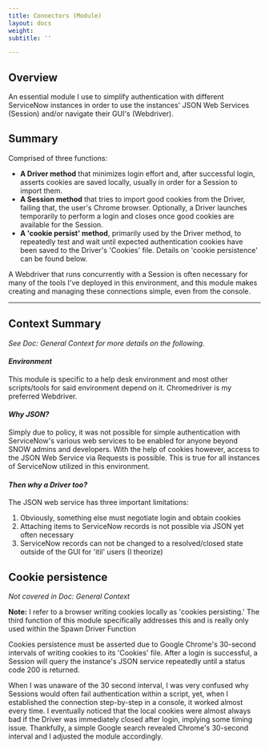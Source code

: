 ```yaml
---
title: Connectors (Module)
layout: docs
weight: 
subtitle: ''

---
```

## Overview

An essential module I use to simplify authentication with different ServiceNow instances in order to use the instances' JSON Web Services (Session) and/or navigate their GUI's (Webdriver).

## Summary

Comprised of three functions:

* **A Driver method** that minimizes login effort and, after successful login, asserts cookies are saved locally, usually in order for a Session to import them.
* **A Session method** that tries to import good cookies from the Driver, failing that, the user's Chrome browser. Optionally, a Driver launches temporarily to perform a login and closes once good cookies are available for the Session.
* **A 'cookie persist' method**, primarily used by the Driver method, to repeatedly test and wait until expected authentication cookies have been saved to the Driver's 'Cookies' file. Details on 'cookie persistence' can be found below.

A Webdriver that runs concurrently with a Session is often necessary for many of the tools I've deployed in this environment, and this module makes creating and managing these connections simple, even from the console.

<hr />

## Context Summary

_See Doc: General Context for more details on the following._

#### **_Environment_**

This module is specific to a help desk environment and most other scripts/tools for said environment depend on it. Chromedriver is my preferred Webdriver.

#### **_Why JSON?_**

Simply due to policy, it was not possible for simple authentication with ServiceNow's various web services to be enabled for anyone beyond SNOW admins and developers. With the help of cookies however, access to the JSON Web Service via Requests is possible. This is true for all instances of ServiceNow utilized in this environment.

#### **_Then why a Driver too?_**

The JSON web service has three important limitations:

1. Obviously, something else must negotiate login and obtain cookies
2. Attaching items to ServiceNow records is not possible via JSON yet often necessary
3. ServiceNow records can not be changed to a resolved/closed state outside of the GUI for 'itil' users (I theorize)

## Cookie persistence

_Not covered in Doc: General Context_

**Note:** I refer to a browser writing cookies locally as 'cookies persisting.' The third function of this module specifically addresses this and is really only used within the Spawn Driver Function

Cookies persistence must be asserted due to Google Chrome's 30-second intervals of writing cookies to its 'Cookies' file. After a login is successful, a Session will query the instance's JSON service repeatedly until a status code 200 is returned.

When I was unaware of the 30 second interval, I was very confused why Sessions would often fail authentication within a script, yet, when I established the connection step-by-step in a console, it worked almost every time. I eventually noticed that the local cookies were almost always bad if the Driver was immediately closed after login, implying some timing issue. Thankfully, a simple Google search revealed Chrome's 30-second interval and I adjusted the module accordingly.
